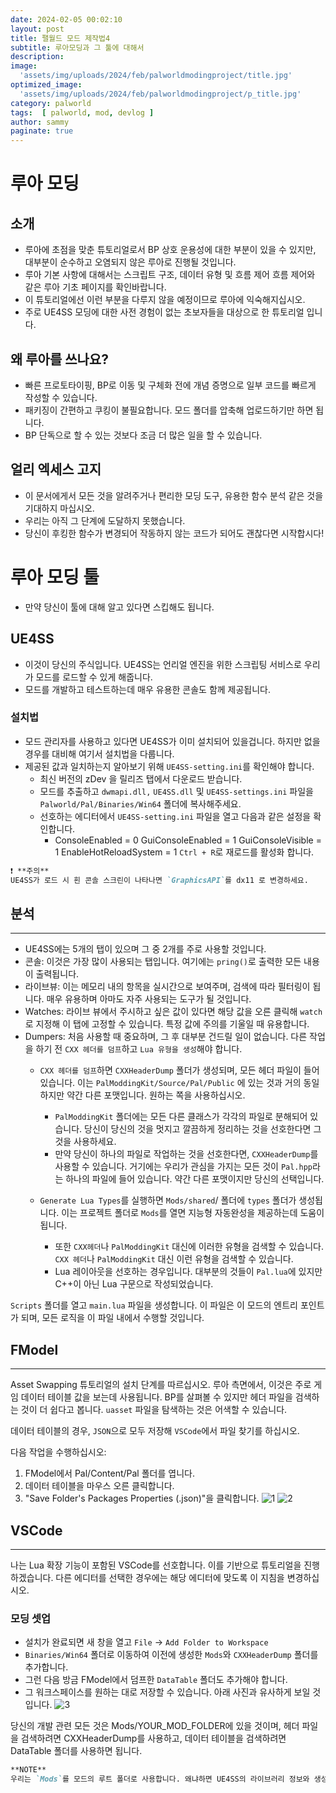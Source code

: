 ```yaml
---
date: 2024-02-05 00:02:10
layout: post
title: 팰월드 모드 제작법4
subtitle: 루아모딩과 그 툴에 대해서
description: 
image: 
  'assets/img/uploads/2024/feb/palworldmodingproject/title.jpg'
optimized_image:    
  'assets/img/uploads/2024/feb/palworldmodingproject/p_title.jpg'
category: palworld
tags:  [ palworld, mod, devlog ]
author: sammy
paginate: true
---
```




# 루아 모딩

## 소개
- 루아에 초점을 맞춘 튜토리얼로서 BP 상호 운용성에 대한 부분이 있을 수 있지만, 대부분이 순수하고 오염되지 않은 루아로 진행될 것입니다.
- 루아 기본 사항에 대해서는 스크립트 구조, 데이터 유형 및 흐름 제어 흐름 제어와 같은 루아 기초 페이지를 확인바랍니다.
- 이 튜토리얼에선 이런 부분을 다루지 않을 예정이므로 루아에 익숙해지십시오.
- 주로 UE4SS 모딩에 대한 사전 경험이 없는 초보자들을 대상으로 한 튜토리얼 입니다.

## 왜 루아를 쓰나요?
- 빠른 프로토타이핑, BP로 이동 및 구체화 전에 개념 증명으로 일부 코드를 빠르게 작성할 수 있습니다.
- 패키징이 간편하고 쿠킹이 불필요합니다. 모드 폴더를 압축해 업로드하기만 하면 됩니다.
- BP 단독으로 할 수 있는 것보다 조금 더 많은 일을 할 수 있습니다.

## 얼리 엑세스 고지
- 이 문서에게서 모든 것을 알려주거나 편리한 모딩 도구, 유용한 함수 분석 같은 것을 기대하지 마십시오.
- 우리는 아직 그 단계에 도달하지 못했습니다.
- 당신이 후킹한 함수가 변경되어 작동하지 않는 코드가 되어도 괜찮다면 시작합시다!



# 루아 모딩 툴

- 만약 당신이 툴에 대해 알고 있다면 스킵해도 됩니다.

## UE4SS

- 이것이 당신의 주식입니다. UE4SS는 언리얼 엔진을 위한 스크립팅 서비스로 우리가 모드를 로드할 수 있게 해줍니다.
- 모드를 개발하고 테스트하는데 매우 유용한 콘솔도 함께 제공됩니다.

### 설치법

- 모드 관리자를 사용하고 있다면 UE4SS가 이미 설치되어 있을겁니다. 하지만 없을 경우를 대비해 여기서 설치법을 다룹니다.
- 제공된 값과 일치하는지 알아보기 위해 `UE4SS-setting.ini`를 확인해야 합니다.
  - 최신 버전의 zDev 을 릴리즈 탭에서 다운로드 받습니다.
  - 모드를 추출하고 `dwmapi.dll,` `UE4SS.dll` 및 `UE4SS-settings.ini` 파일을 `Palworld/Pal/Binaries/Win64` 폴더에 복사해주세요.
  - 선호하는 에디터에서 `UE4SS-setting.ini` 파일을 열고 다음과 같은 설정을 확인합니다.
    - ConsoleEnabled = 0
      GuiConsoleEnabled = 1
      GuiConsoleVisible = 1
      EnableHotReloadSystem = 1 `Ctrl + R`로 재로드를 활성화 합니다.

```markdown
❗ **주의**
UE4SS가 로드 시 흰 콘솔 스크린이 나타나면 `GraphicsAPI`를 dx11 로 변경하세요.
```

## 분석
*****
- UE4SS에는 5개의 탭이 있으며 그 중 2개를 주로 사용할 것입니다.
- 콘솔: 이것은 가장 많이 사용되는 탭입니다. 여기에는 `pring()`로 출력한 모든 내용이 출력됩니다.
- 라이브뷰: 이는 메모리 내의 항목을 실시간으로 보여주며, 검색에 따라 필터링이 됩니다. 매우 유용하며 아마도 자주 사용되는 도구가 될 것입니다.
- Watches: 라이브 뷰에서 주시하고 싶은 값이 있다면 해당 값을 오른 클릭해 `watch`로 지정해 이 탭에 고정할 수 있습니다. 특정 값에 주의를 기울일 때 유용합니다.
- Dumpers: 처음 사용할 때 중요하며, 그 후 대부분 건드릴 일이 없습니다. 다른 작업을 하기 전 `CXX 헤더를 덤프`하고 `Lua 유형을 생성`해야 합니다.
  - `CXX 헤더를 덤프`하면 `CXXHeaderDump` 폴더가 생성되며, 모든 헤더 파일이 들어있습니다. 이는 `PalModdingKit/Source/Pal/Public` 에 있는 것과 거의 동일하지만 약간 다른 포맷입니다. 원하는 쪽을 사용하십시오. 
    + `PalModdingKit` 폴더에는 모든 다른 클래스가 각각의 파일로 분해되어 있습니다. 당신이 당신의 것을 멋지고 깔끔하게 정리하는 것을 선호한다면 그것을 사용하세요.
    + 만약 당신이 하나의 파일로 작업하는 것을 선호한다면, `CXXHeaderDump`를 사용할 수 있습니다. 거기에는 우리가 관심을 가지는 모든 것이  `Pal.hpp`라는 하나의 파일에 들어 있습니다. 약간 다른 포맷이지만 당신의 선택입니다.

  - `Generate Lua Types`를 실행하면 `Mods/shared`/ 폴더에 `types` 폴더가 생성됩니다. 이는 프로젝트 폴더로 `Mods`를 열면 지능형 자동완성을 제공하는데 도움이 됩니다.
    + 또한 `CXX헤더`나 `PalModdingKit` 대신에 이러한 유형을 검색할 수 있습니다. `CXX 헤더`나 `PalModdingKit` 대신 이런 유형을 검색할 수 있습니다.
    + Lua 레이아웃을 선호하는 경우입니다. 대부분의 것들이 `Pal.lua`에 있지만 C++이 아닌 Lua 구문으로 작성되었습니다.

`Scripts` 폴더를 열고 `main.lua` 파일을 생성합니다.
이 파일은 이 모드의 엔트리 포인트가 되며, 모든 로직을 이 파일 내에서 수행할 것입니다.

## FModel
*****
Asset Swapping 튜토리얼의 설치 단계를 따르십시오.
루아 측면에서, 이것은 주로 게임 데이터 테이블 값을 보는데 사용됩니다. BP를 살펴볼 수 있지만 헤더 파일을 검색하는 것이 더 쉽다고 봅니다.
`uasset` 파일을 탐색하는 것은 어색할 수 있습니다.

데이터 테이블의 경우, `JSON`으로 모두 저장해 `VSCode`에서 파일 찾기를 하십시오.

다음 작업을 수행하십시오:
  1. FModel에서 Pal/Content/Pal 폴더를 엽니다.
  2. 데이터 테이블을 마우스 오른 클릭합니다.
  3. "Save Folder's Packages Properties (.json)"을 클릭합니다.
![1](../assets/img/uploads/2024/feb/palworldmodingproject/2024-02-05-LuaModdingTool/1.png)
![2](../assets/img/uploads/2024/feb/palworldmodingproject/2024-02-05-LuaModdingTool/2.png)

## VSCode
*****
나는 Lua 확장 기능이 포함된 VSCode를 선호합니다. 이를 기반으로 튜토리얼을 진행하겠습니다.
다른 에디터를 선택한 경우에는 해당 에디터에 맞도록 이 지침을 변경하십시오.

### 모딩 셋업
  - 설치가 완료되면 새 창을 열고 `File` -> `Add Folder to Workspace`
  - `Binaries/Win64` 폴더로 이동하여 이전에 생성한 `Mods`와 `CXXHeaderDump` 폴더를 추가합니다.
  - 그런 다음 방금 FModel에서 덤프한 `DataTable` 폴더도 추가해야 합니다.
  - 그 워크스페이스를 원하는 대로 저장할 수 있습니다. 아래 사진과 유사하게 보일 것입니다.
    ![3](../assets/img/uploads/2024/feb/palworldmodingproject/2024-02-05-LuaModdingTool/3.png)

당신의 개발 관련 모든 것은 Mods/YOUR_MOD_FOLDER에 있을 것이며, 헤더 파일을 검색하려면 CXXHeaderDump를 사용하고, 데이터 테이블을 검색하려면 DataTable 폴더를 사용하면 됩니다.
```markdown
**NOTE**
우리는 `Mods`를 모드의 루트 폴더로 사용합니다. 왜냐하면 UE4SS의 라이브러리 정보와 생성된 Lua 유형이 `Mods/shared`에 있기 때문입니다. 이렇게 하지 않고 인텔리센스 지원을 받으려면 매번 이를 모든 모드에 복사해야 합니다.
```
